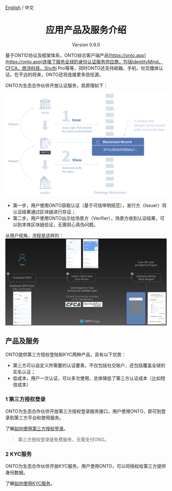 ﻿[English](../en/products.md) / 中文

<h1 align="center">应用产品及服务介绍 </h1>
<p align="center" class="version">Version 0.9.0 </p>


基于ONTID协议及框架体系，ONTO综合客户端产品[https://onto.app](https://onto.app)连接了服务全球的身份认证服务供应商，包括IdentityMind、CFCA、商汤科技、Shufti Pro等等，同时ONTO还支持邮箱、手机、社交媒体认证。在不远的将来，ONTO还将连接更多信任源。

ONTO为生态合作伙伴开放认证服务，其原理如下：

![](../../images/howitworks.png)
* 第一步，用户使用ONTO获取认证（基于可信申明规范），发行方（Issuer）将认证结果通过区块链进行存证；
* 第二步，用户使用ONTO出示给场景方（Verifier），场景方收到认证结果，可以到本体区块链验证，无需担心真伪问题。

从用户视角，流程是这样的：
![](../../images/userflow.png)


## 产品及服务

ONTO提供第三方授权登陆和KYC两种产品，具有以下优势：

* 第三方可以自定义所需要的认证要素，不仅包括社交账户，还包括覆盖全球的实名认证；
* 低成本，用户一次认证，可以多次使用，总体降低了第三方认证成本（比如短信成本）


### 1 第三方授权登录

ONTO为生态合作伙伴开放第三方授权登录服务接口，用户使用ONTO，即可到登录到第三方平台和使用服务。

了解[如何使用第三方授权登录](thirdparty_login_cn.md)。

> 第三方授权登录是免费服务，无需支付ONG。

### 2 KYC服务

ONTO为生态合作伙伴开放KYC服务，用户使用ONTO，可以将授权给第三方提供身份数据。

了解[如何使用KYC服务](thirdparty_kyc_cn.md)。